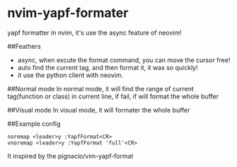 # nvim-yapf-formater
yapf formatter in nvim, it's use the async feature of neovim!


##Feathers
* async, when excute the format command, you can move the cursor free!
* auto find the current tag, and then format it, it was so quickly!
* it use the python client with neovim.


##Normal mode
In normal mode, it will find the range of current tag(function or class) in current line, if fail, if will format the whole buffer

##Visual mode
In visual mode, it will formater the whole buffer

##Example config

    noremap <leader>y :YapfFormat<CR>
    vnoremap <leader>y :YapfFormat 'full'<CR>
  
It inspired by the pignacio/vim-yapf-format
